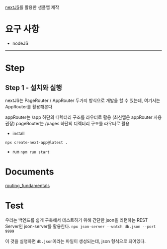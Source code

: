 [nextJS](https://nextjs.org/)를 활용한 샘플앱 제작

# 요구 사항

- nodeJS

---

# Step 

## Step 1 - 설치와 실행

nextJS는 PageRouter / AppRouter 두가지 방식으로 개발을 할 수 있는데, 여기서는 AppRouter를 활용해본다

appRouter는 /app 하단의 디렉터리 구조를 라우터로 활용 (최신앱은 appRouter 사용 권장)
pageRouter는 /pages 하단의 디렉터리 구조를 라우터로 활용

- install 

`npx create-next-app@latest .`

- run
`npm run start`

# Documents
[routing_fundamentals](./docs/routing/00_doc_routing_fundamentals.md)


# Test

우리는 백엔드를 쉽게 구축해서 테스트하기 위해 간단한 json을 리턴하는 REST Server인 json-server를 활용한다.
`npx json-server --watch db.json --port 9999`

이 것을 실행하면 `db.json`이라는 파일이 생성되는데, json 형식으로 되어있다.
